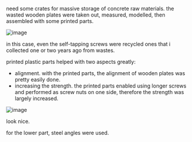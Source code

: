 
need some crates for massive storage of concrete raw materials. the wasted wooden plates were taken out, measured, modelled, then assembled with some printed parts. 


![image](https://github.com/user-attachments/assets/8de5920d-902b-4d97-8f16-3803786d5d6a)

in this case, even the self-tapping screws were recycled ones that i collected one or two years ago from wastes. 

printed plastic parts helped with two aspects greatly: 

- alignment. with the printed parts, the alignment of wooden plates was pretty easily done.
- increasing the strength. the printed parts enabled using longer screws and performed as screw nuts on one side, therefore the strength was largely increased.


![image](https://github.com/user-attachments/assets/b289d72d-9fb3-411c-9876-8082864b1559)

look nice. 

for the lower part, steel angles were used. 
